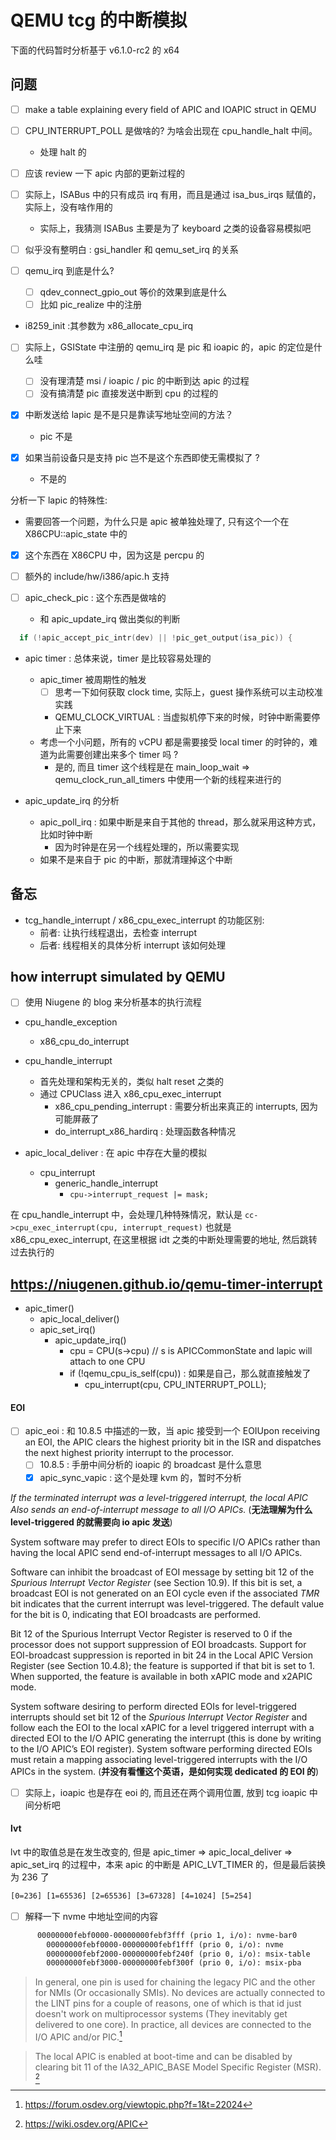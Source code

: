 # QEMU tcg 的中断模拟
下面的代码暂时分析基于 v6.1.0-rc2 的 x64

## 问题
- [ ] make a table explaining every field of APIC and IOAPIC struct in QEMU
- [ ] CPU_INTERRUPT_POLL 是做啥的? 为啥会出现在 cpu_handle_halt 中间。
  - 处理 halt 的
- [ ] 应该 review 一下 apic 内部的更新过程的

- [ ] 实际上，ISABus 中的只有成员 irq 有用，而且是通过 isa_bus_irqs 赋值的，实际上，没有啥作用的
  - 实际上，我猜测 ISABus 主要是为了 keyboard 之类的设备容易模拟吧

- [ ] 似乎没有整明白 : gsi_handler 和 qemu_set_irq 的关系
- [ ] qemu_irq 到底是什么?
  - [ ] qdev_connect_gpio_out 等价的效果到底是什么
  - [ ] 比如 pic_realize 中的注册

- i8259_init :其参数为 x86_allocate_cpu_irq

- [ ] 实际上，GSIState 中注册的 qemu_irq 是 pic 和 ioapic 的，apic 的定位是什么哇
  - [ ] 没有理清楚 msi / ioapic / pic 的中断到达 apic 的过程
  - [ ] 没有搞清楚 pic 直接发送中断到 cpu 的过程的

- [x] 中断发送给 lapic 是不是只是靠读写地址空间的方法？
  - pic 不是

- [x] 如果当前设备只是支持 pic 岂不是这个东西即使无需模拟了 ?
  - 不是的

分析一下 lapic 的特殊性:
-  需要回答一个问题，为什么只是 apic 被单独处理了, 只有这个一个在 X86CPU::apic_state 中的
  - [x] 这个东西在 X86CPU 中，因为这是 percpu 的
  - [ ] 额外的 include/hw/i386/apic.h 支持

- [ ] apic_check_pic : 这个东西是做啥的
  - 和 apic_update_irq 做出类似的判断
```c
  if (!apic_accept_pic_intr(dev) || !pic_get_output(isa_pic)) {
```

- apic timer : 总体来说，timer 是比较容易处理的
  - apic_timer 被周期性的触发
    - [ ] 思考一下如何获取 clock time, 实际上，guest 操作系统可以主动校准实践
    - QEMU_CLOCK_VIRTUAL : 当虚拟机停下来的时候，时钟中断需要停止下来
  - 考虑一个小问题，所有的 vCPU 都是需要接受 local timer 的时钟的，难道为此需要创建出来多个 timer 吗 ?
    - 是的, 而且 timer 这个线程是在 main_loop_wait => qemu_clock_run_all_timers 中使用一个新的线程来进行的

- apic_update_irq 的分析
  - apic_poll_irq : 如果中断是来自于其他的 thread，那么就采用这种方式，比如时钟中断
    - 因为时钟是在另一个线程处理的，所以需要实现
  - 如果不是来自于 pic 的中断，那就清理掉这个中断

## 备忘
- tcg_handle_interrupt / x86_cpu_exec_interrupt 的功能区别:
  - 前者: 让执行线程退出，去检查 interrupt
  - 后者: 线程相关的具体分析 interrupt 该如何处理

## how interrupt simulated by QEMU
- [ ] 使用 Niugene 的 blog 来分析基本的执行流程

- cpu_handle_exception
  - x86_cpu_do_interrupt

- cpu_handle_interrupt
  - 首先处理和架构无关的，类似 halt reset 之类的
  - 通过 CPUClass 进入 x86_cpu_exec_interrupt
      - x86_cpu_pending_interrupt : 需要分析出来真正的 interrupts, 因为可能屏蔽了
      - do_interrupt_x86_hardirq : 处理函数各种情况

- apic_local_deliver : 在 apic 中存在大量的模拟
  - cpu_interrupt
    - generic_handle_interrupt
      - `cpu->interrupt_request |= mask;`

在 cpu_handle_interrupt 中，会处理几种特殊情况，默认是 `cc->cpu_exec_interrupt(cpu, interrupt_request)`
也就是 x86_cpu_exec_interrupt, 在这里根据 idt 之类的中断处理需要的地址, 然后跳转过去执行的

## https://niugenen.github.io/qemu-timer-interrupt
- apic_timer()
  - apic_local_deliver()
   - apic_set_irq()
      - apic_update_irq()
         - cpu = CPU(s->cpu)   // s is APICCommonState and lapic will attach to one CPU
         - if (!qemu_cpu_is_self(cpu)) : 如果是自己，那么就直接触发了
            - cpu_interrupt(cpu, CPU_INTERRUPT_POLL);

#### EOI
- [ ] apic_eoi : 和 10.8.5 中描述的一致，当 apic 接受到一个 EOIUpon receiving an EOI, the APIC clears the highest priority bit in the ISR and dispatches the next highest priority
interrupt to the processor.
  - [ ] 10.8.5 : 手册中间分析的 ioapic 的 broadcast 是什么意思
  - [x] apic_sync_vapic : 这个是处理 kvm 的，暂时不分析

*If the terminated interrupt was a level-triggered interrupt, the local APIC Also sends an
end-of-interrupt message to all I/O APICs.* (**无法理解为什么 level-triggered 的就需要向 io apic 发送**)

System software may prefer to direct EOIs to specific I/O APICs rather than having the local APIC send end-of-interrupt messages to all I/O APICs.

Software can inhibit the broadcast of EOI message by setting bit 12 of the *Spurious Interrupt Vector Register* (see
Section 10.9). If this bit is set, a broadcast EOI is not generated on an EOI cycle even if the associated *TMR* bit indicates that the current interrupt was level-triggered.
The default value for the bit is 0, indicating that EOI broadcasts are performed.

Bit 12 of the Spurious Interrupt Vector Register is reserved to 0 if the processor does not support suppression of
EOI broadcasts. Support for EOI-broadcast suppression is reported in bit 24 in the Local APIC Version Register (see
Section 10.4.8); the feature is supported if that bit is set to 1. When supported, the feature is available in both
xAPIC mode and x2APIC mode.

System software desiring to perform directed EOIs for level-triggered interrupts should set bit 12 of the *Spurious Interrupt Vector Register* and follow each the EOI to the local xAPIC for a level triggered interrupt with a directed
EOI to the I/O APIC generating the interrupt (this is done by writing to the I/O APIC’s EOI register).
System software performing directed EOIs must retain a mapping associating level-triggered interrupts with the I/O APICs in the system. (**并没有看懂这个英语，是如何实现 dedicated 的 EOI 的**)

- [ ] 实际上，ioapic 也是存在 eoi 的, 而且还在两个调用位置, 放到 tcg ioapic 中间分析吧

#### lvt
lvt  中的取值总是在发生改变的, 但是
apic_timer => apic_local_deliver => apic_set_irq 的过程中，本来 apic 的中断是 APIC_LVT_TIMER 的，但是最后装换为 236 了

```txt
[0=236] [1=65536] [2=65536] [3=67328] [4=1024] [5=254]
```

- [ ] 解释一下 nvme 中地址空间的内容
```txt
      00000000febf0000-00000000febf3fff (prio 1, i/o): nvme-bar0
        00000000febf0000-00000000febf1fff (prio 0, i/o): nvme
        00000000febf2000-00000000febf240f (prio 0, i/o): msix-table
        00000000febf3000-00000000febf300f (prio 0, i/o): msix-pba
```

[^1]: https://events.static.linuxfound.org/sites/events/files/slides/VT-d%20Posted%20Interrupts-final%20.pdf
[^2]: https://luohao-brian.gitbooks.io/interrupt-virtualization/content/qemu-kvm-zhong-duan-xu-ni-hua-kuang-jia-fen-679028-4e0a29.html

> In general, one pin is used for chaining the legacy PIC and the other for NMIs (Or occasionally SMIs).
> No devices are actually connected to the LINT pins for a couple of reasons, one of which is that id just doesn't work on multiprocessor systems (They inevitably get delivered to one core).
> In practice, all devices are connected to the I/O APIC and/or PIC.[^4]

> The local APIC is enabled at boot-time and can be disabled by clearing bit 11 of the IA32_APIC_BASE Model Specific Register (MSR). [^3]

[^3]: https://wiki.osdev.org/APIC
[^4]: https://forum.osdev.org/viewtopic.php?f=1&t=22024
